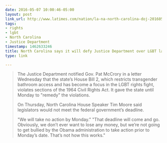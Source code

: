 ```yaml
---
date: 2016-05-07 10:00:46-05:00
layout: post
link_url: http://www.latimes.com/nation/la-na-north-carolina-doj-20160505-story.html
tags:
- rights
- lgbt
- North Carolina
- Justice Department
timestamp: 1462633246
title: North Carolina says it will defy Justice Department over LGBT law
type: link

---
```

> The Justice Department notified Gov. Pat McCrory in a letter Wednesday that the state’s House Bill 2, which restricts transgender bathroom access and has become a focus in the LGBT rights fight, violates sections of the 1964 Civil Rights Act. It gave the state until Monday to "remedy" the violations.
>
> On Thursday, North Carolina House Speaker Tim Moore said legislators would not meet the federal government’s deadline.
>
> "We will take no action by Monday." "That deadline will come and go. Obviously, we don’t ever want to lose any money, but we’re not going to get bullied by the Obama administration to take action prior to Monday’s date. That’s not how this works."